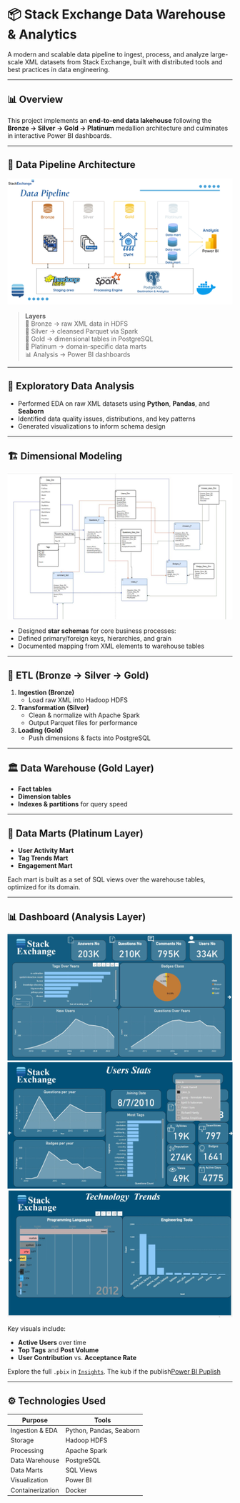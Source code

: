 # 📦 Stack Exchange Data Warehouse & Analytics

A modern and scalable data pipeline to ingest, process, and analyze large-scale XML datasets from Stack Exchange, built with distributed tools and best practices in data engineering.

---

## 📊 Overview

This project implements an **end-to-end data lakehouse** following the **Bronze → Silver → Gold → Platinum** medallion architecture and culminates in interactive Power BI dashboards.

---

## 🔁 Data Pipeline Architecture

![Medallion Architecture](data-pipeline.png)

> **Layers**  
> 🔸 Bronze → raw XML data in HDFS  
> 🔹 Silver → cleansed Parquet via Spark  
> 🏅 Gold → dimensional tables in PostgreSQL  
> 💎 Platinum → domain‑specific data marts  
> 📊 Analysis → Power BI dashboards

---

## 🧪 Exploratory Data Analysis


- Performed EDA on raw XML datasets using **Python**, **Pandas**, and **Seaborn**  
- Identified data quality issues, distributions, and key patterns  
- Generated visualizations to inform schema design

---

## 🏗️ Dimensional Modeling

![Dimensional Modeling](Dimensional-Model/full-model.JPG)

- Designed **star schemas** for core business processes:   
- Defined primary/foreign keys, hierarchies, and grain  
- Documented mapping from XML elements to warehouse tables

---

## 🚚 ETL (Bronze → Silver → Gold)

1. **Ingestion (Bronze)**  
   - Load raw XML into Hadoop HDFS  
2. **Transformation (Silver)**  
   - Clean & normalize with Apache Spark  
   - Output Parquet files for performance  
3. **Loading (Gold)**  
   - Push dimensions & facts into PostgreSQL  

---

## 🏛️ Data Warehouse (Gold Layer)

- **Fact tables**  
- **Dimension tables** 
- **Indexes & partitions** for query speed  
---

## 💎 Data Marts (Platinum Layer)

- **User Activity Mart**  
- **Tag Trends Mart**  
- **Engagement Mart**  

Each mart is built as a set of SQL views over the warehouse tables, optimized for its domain.

---

## 📊 Dashboard (Analysis Layer)

![Dashboard Overview](Insights/Site-OverView.JPG)
![User Stats](Insights/User-Stats-1.JPG)
![Tech Trends](Insights/Tech-Trends.JPG)



Key visuals include:
- **Active Users** over time  
- **Top Tags** and **Post Volume**  
- **User Contribution** vs. **Acceptance Rate**

Explore the full `.pbix` in [`Insights`](Insights).
The kub if the publish[Power BI Puplish](https://app.powerbi.com/groups/me/reports/f3e1e1c6-580c-4a27-b699-e31e4db28a55/05a4b39b2712cab9a9f4?experience=power-bi)

---

## ⚙️ Technologies Used

| Purpose              | Tools                        |
|----------------------|------------------------------|
| Ingestion & EDA      | Python, Pandas, Seaborn      |
| Storage              | Hadoop HDFS                  |
| Processing           | Apache Spark                 |
| Data Warehouse       | PostgreSQL                   |
| Data Marts           | SQL Views                    |
| Visualization        | Power BI                     |
| Containerization     | Docker                       |






